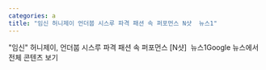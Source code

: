 ```yaml
---
categories: a
title: "임신 허니제이 언더붑 시스루 파격 패션 속 퍼포먼스 N샷  뉴스1"
---
```

"임신" 허니제이, 언더붑 시스루 파격 패션 속 퍼포먼스 [N샷]&nbsp;&nbsp;뉴스1Google 뉴스에서 전체 콘텐츠 보기